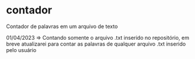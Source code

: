 # contador
Contador de palavras em um arquivo de texto

01/04/2023 => Contando somente o arquivo .txt inserido no repositório, em breve atualizarei para contar as palavras de qualquer arquivo .txt inserido pelo usuário
